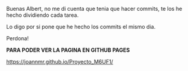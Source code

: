 Buenas Albert, no me di cuenta que tenia que hacer commits, te los he hecho dividiendo cada tarea. 

Lo digo por si pone que he hecho los commits el mismo dia. 

Perdona!

**PARA PODER VER LA PAGINA EN GITHUB PAGES**

https://joannmr.github.io/Proyecto_M6UF1/
